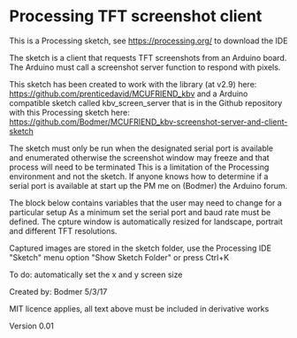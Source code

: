 # Processing TFT screenshot client

This is a Processing sketch, see https://processing.org/ to download the IDE

The sketch is a client that requests TFT screenshots from an Arduino board.
The Arduino must call a screenshot server function to respond with pixels.

This sketch has been created to work with the library (at v2.9) here:
https://github.com/prenticedavid/MCUFRIEND_kbv
and a Arduino compatible sketch called kbv_screen_server that is in the Github repository
with this Processing sketch here:
https://github.com/Bodmer/MCUFRIEND_kbv-screenshot-server-and-client-sketch

The sketch must only be run when the designated serial port is available and enumerated
otherwise the screenshot window may freeze and that process will need to be terminated
This is a limitation of the Processing environment and not the sketch.
If anyone knows how to determine if a serial port is available at start up the PM me
on (Bodmer) the Arduino forum.

The block below contains variables that the user may need to change for a particular setup
As a minimum set the serial port and baud rate must be defined. The cpture window is
automatically resized for landscape, portrait and different TFT resolutions.

Captured images are stored in the sketch folder, use the Processing IDE "Sketch" menu
option "Show Sketch Folder" or press Ctrl+K

To do: automatically set the x and y screen size

Created by: Bodmer 5/3/17

MIT licence applies, all text above must be included in derivative works

Version 0.01